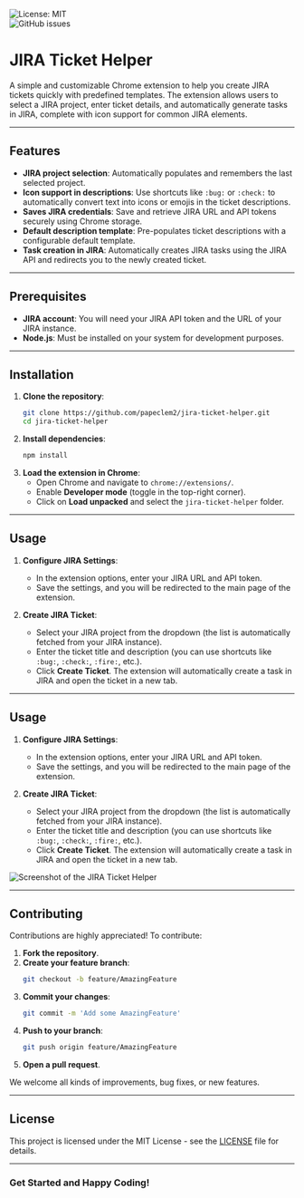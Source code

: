 ![License: MIT](https://img.shields.io/badge/License-MIT-yellow.svg)  
![GitHub issues](https://img.shields.io/github/issues/papeclem2/jira-ticket-helper)

# JIRA Ticket Helper

A simple and customizable Chrome extension to help you create JIRA tickets quickly with predefined templates. The extension allows users to select a JIRA project, enter ticket details, and automatically generate tasks in JIRA, complete with icon support for common JIRA elements.

---

## Features

- **JIRA project selection**: Automatically populates and remembers the last selected project.
- **Icon support in descriptions**: Use shortcuts like `:bug:` or `:check:` to automatically convert text into icons or emojis in the ticket descriptions.
- **Saves JIRA credentials**: Save and retrieve JIRA URL and API tokens securely using Chrome storage.
- **Default description template**: Pre-populates ticket descriptions with a configurable default template.
- **Task creation in JIRA**: Automatically creates JIRA tasks using the JIRA API and redirects you to the newly created ticket.

---

## Prerequisites

- **JIRA account**: You will need your JIRA API token and the URL of your JIRA instance.
- **Node.js**: Must be installed on your system for development purposes.

---

## Installation

1. **Clone the repository**:
   ```bash
   git clone https://github.com/papeclem2/jira-ticket-helper.git
   cd jira-ticket-helper

2. **Install dependencies**:
   ```bash
   npm install

3. **Load the extension in Chrome**:
   - Open Chrome and navigate to `chrome://extensions/`.
   - Enable **Developer mode** (toggle in the top-right corner).
   - Click on **Load unpacked** and select the `jira-ticket-helper` folder.

---

## Usage

1. **Configure JIRA Settings**:
   - In the extension options, enter your JIRA URL and API token.
   - Save the settings, and you will be redirected to the main page of the extension.
   
2. **Create JIRA Ticket**:
   - Select your JIRA project from the dropdown (the list is automatically fetched from your JIRA instance).
   - Enter the ticket title and description (you can use shortcuts like `:bug:`, `:check:`, `:fire:`, etc.).
   - Click **Create Ticket**. The extension will automatically create a task in JIRA and open the ticket in a new tab.

---

## Usage

1. **Configure JIRA Settings**:
   - In the extension options, enter your JIRA URL and API token.
   - Save the settings, and you will be redirected to the main page of the extension.
   
2. **Create JIRA Ticket**:
   - Select your JIRA project from the dropdown (the list is automatically fetched from your JIRA instance).
   - Enter the ticket title and description (you can use shortcuts like `:bug:`, `:check:`, `:fire:`, etc.).
   - Click **Create Ticket**. The extension will automatically create a task in JIRA and open the ticket in a new tab.

![Screenshot of the JIRA Ticket Helper](./assets/screenshot.png)

---

## Contributing

Contributions are highly appreciated! To contribute:

1. **Fork the repository**.
2. **Create your feature branch**:
   ```bash
   git checkout -b feature/AmazingFeature
3. **Commit your changes**:
   ```bash
   git commit -m 'Add some AmazingFeature'
4. **Push to your branch**:
   ```bash
   git push origin feature/AmazingFeature
5. **Open a pull request**.

We welcome all kinds of improvements, bug fixes, or new features.

---

## License

This project is licensed under the MIT License - see the [LICENSE](LICENSE) file for details.

---

### Get Started and Happy Coding!
